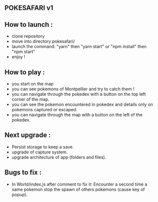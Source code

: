 

## POKESAFARI v1


## How to launch :

- clone repository
- move into directory pokesafari/
- launch the command: "yarn" then "yarn start"   or   "npm install" then "npm start"
- enjoy !

## How to play :

- you start on the map
- you can see pokemons of Montpellier and try to catch them !
- you can navigate through the pokedex with a button on the top left corner of the map.
- you can see the pokemon encountered in pokedex and details only on pokemons captured or escaped.
- you can navigate through the map with a button on the left of the pokedex.


## Next upgrade :

- Persist storage to keep a save.
- upgrade of capture system.
- upgrade architecture of app (folders and files).


## Bugs to fix : 

- In World/index.js after comment to fix it: Encounter a second time a same pokemon stop the spawn of others pokemons (cause key of popup).